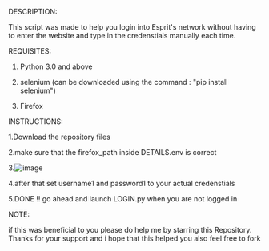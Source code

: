 DESCRIPTION:

This script was made to help you login into Esprit's network without having to enter the website and type in the credenstials manually each time.

REQUISITES:

1. Python 3.0 and above
 
2. selenium (can be downloaded using the command  : "pip install selenium")
    
3. Firefox

INSTRUCTIONS:

1.Download the repository files 

2.make sure that the firefox_path inside DETAILS.env is correct

3.![image](https://github.com/user-attachments/assets/3890f593-bd91-408e-9ecc-267dbf159635)

4.after that set username1 and password1 to your actual credenstials 

5.DONE !! go ahead and launch LOGIN.py when you are not logged in 

NOTE:

if this was beneficial to you please do help me by starring this Repository.
Thanks for your support and i hope that this helped you
also feel free to fork
